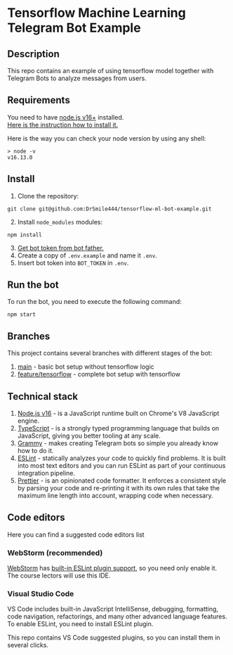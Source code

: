# Tensorflow Machine Learning Telegram Bot Example

## Description

This repo contains an example of using tensorflow model
together with Telegram Bots to analyze messages from users.

## Requirements

You need to have [node.js v16+](https://nodejs.org/en/) installed.<br>
[Here is the instruction how to install it.](https://www.pluralsight.com/guides/getting-started-with-nodejs)

Here is the way you can check your node version by using any shell:

```shell
> node -v                    
v16.13.0
```

## Install

1. Clone the repository:

```shell
git clone git@github.com:DrSmile444/tensorflow-ml-bot-example.git
```

2. Install `node_modules` modules:

```shell
npm install
```

3. [Get bot token from bot father.](https://sendpulse.com/knowledge-base/chatbot/telegram/create-telegram-chatbot)
4. Create a copy of `.env.example` and name it `.env`.
5. Insert bot token into `BOT_TOKEN` in `.env`.

## Run the bot

To run the bot, you need to execute the following command:

```shell
npm start
```

## Branches

This project contains several branches with different stages of the bot:

1. [main](https://github.com/DrSmile444/tensorflow-ml-bot-example/tree/main) - basic bot setup without tensorflow logic
1. [feature/tensorflow](https://github.com/DrSmile444/tensorflow-ml-bot-example/tree/feature/tensorflow) - complete bot
   setup with tensorflow

## Technical stack

1. [Node.js v16](https://nodejs.org/en/) - is a JavaScript runtime built on Chrome's V8 JavaScript engine.
2. [TypeScript](https://www.typescriptlang.org/) - is a strongly typed programming language that builds on JavaScript,
   giving you better tooling at any scale.
3. [Grammy](https://grammy.dev/) - makes creating Telegram bots so simple you already know how to do it.
4. [ESLint](https://eslint.org/) - statically analyzes your code to quickly find problems. It is built into most text
   editors and you can run ESLint as part of your continuous integration pipeline.
5. [Prettier](https://prettier.io/) - is an opinionated code formatter. It enforces a consistent style by parsing your
   code and re-printing it with its own rules that take the maximum line length into account, wrapping code when
   necessary.

## Code editors

Here you can find a suggested code editors list

### WebStorm (recommended)

[WebStorm](https://www.jetbrains.com/webstorm/)
has [built-in ESLint plugin support](https://www.jetbrains.com/help/webstorm/eslint.html), so you need only enable it.
The course lectors will use this IDE.

### Visual Studio Code

VS Code includes built-in JavaScript IntelliSense, debugging, formatting, code navigation, refactorings, and many other
advanced language features.
To enable ESLint, you need to install ESLint plugin.

This repo contains VS Code suggested plugins, so you can install them in several clicks.
